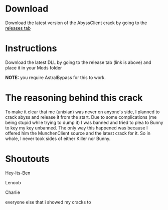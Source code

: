 # Download
Download the latest version of the AbyssClient crack by going to the [releases tab](https://github.com/notunixian/abyss-crack/releases/latest)

# Instructions
Download the latest DLL by going to the release tab (link is above) and place it in your Mods folder

**NOTE:** you require AstralBypass for this to work.

# The reasoning behind this crack
To make it clear that me (unixian) was never on anyone's side, I planned to crack abyss and release it from the start.
Due to some complications (me being stupid while trying to dump it) I was banned and tried to plea to Bunny to key my key unbanned.
The only way this happened was because I offered him the MunchenClient source and the latest crack for it.
So in whole, I never took sides of either Killer nor Bunny.

# Shoutouts
Hey-Its-Ben

Lenoob

Charlie

everyone else that i showed my cracks to
